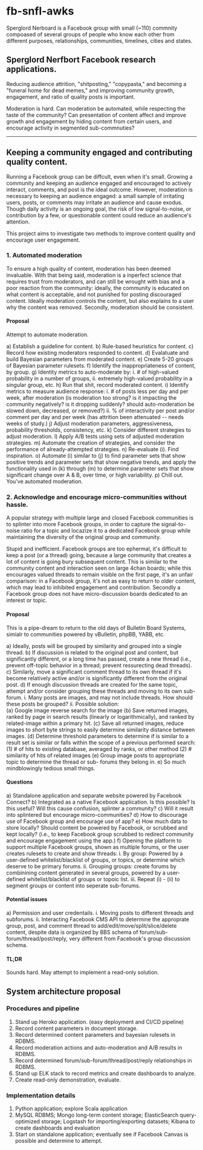 # fb-snfl-awks

Sperglord Nerboard is a Facebook group with small (~110) commnity compoased
of several groups of people who know each other from different purposes, 
relationships, communities, timelines, cities and states.

## Sperglord Nerfbort Facebook research applications.

Reducing audience attrition, "shitposting," "copypasta," and becoming a
"funeral home for dead memes," and improving community growth, engagement,
and ratio of quality posts is important. 

Moderation is hard. Can moderation be automated, while respecting the taste
of the community? Can presentation of content affect and improve growth and
engagement by hiding content from certain users, and encourage activity in
segmented sub-commnuties? 

---

## Keeping a community engaged and contributing quality content.

Running a Facebook group can be diffcult, even when it's small. Growing a
community and keeping an audience engaged and encouraged to actively
interact, comments, and post is the ideal outcome. However, moderation is
necessary to keeping an audience engaged: a small sample of irritating
users, posts, or comments may irritate an audience and cause exodus. Though
daily activity is an ongoing goal, the risk of low signal-to-noise, or
contribution by a few, or questionable content could reduce an audience's
attention.

This project aims to investigate two methods to improve content quality and
encourage user engagement.

### 1. Automated moderation

To ensure a high quality of content, moderation has been deemed invaluable.
With that being said, moderation is a inperfect science that requires trust
from moderators, and can still be wrought with bias and a poor reaction from
the community: ideally, the community is educated on what content is acceptable,
and not punished for posting discouraged content. Ideally moderation controls
the content, but also explains to a user why the content was removed. Secondly,
moderation should be consistent. 

#### Proposal

Attempt to automate moderation.

  a) Establish a guideline for content.
  b) Rule-based heuristics for content.
  c) Record how existing moderators responded to content.
  d) Evalatuate and build Bayesian parameters from moderated content.
  e) Create 5-20 groups of Bayesian parameter rulesets.
  f) Identify the inappropriateness of content, by group.
  g) Identity metrics to auto-moderate by: 
     i.  # of high-valued probability in a number of groups,
     ii. extremely high-valued probability in a singular group,
     etc.
  h) Run that shit, record moderated content.
  i) Identify metrics to measure audience response:
     i.  # of posts less per day and per week, after moderation
         (is moderation too strong?
         is it impacting the community negatively?
         is it dropping suddenly?
         should auto-moderation be slowed down, decreased, or removed?)
     ii. % of interactivity per post and/or comment per day and per week
         (has attrition been attenuated -- needs weeks of study.)
  j) Adjust moderation parameters, aggressiveness, probability thresholds,
     consistency, etc.
  k) Consider different strategies to adjust moderation.
  l) Apply A/B tests using sets of adjusted moderation strategies.
  m) Automate the creation of strategies, and consider the performance 
     of already-attempted strategies.
  n) Re-evaluate (i). Find inspiration.
  o) Automate (i) similar to (j) to find parameter sets that show positive
     trends and parameter sets that show negative trends, and apply the
     functionality used in (k) through (m) to determine parameter sets that
     show significant change over A & B, over time, or high variability.
  p) Chill out. You've automated moderation.
  
### 2. Acknowledge and encourage micro-communities without hassle.

A popular strategy with multiple large and closed Facebook communities is
to splinter into more Facebook groups, in order to capture the signal-to-
noise ratio for a topic and locazize it to a dedicated Facebook group while
maintaining the diversity of the original group and community.

Stupid and inefficient. Facebook groups are too ephermal, it's difficult to
keep a post (or a thread) going, because a large community that creates a 
lot of content is going bury subsequent content. This is similar to the 
community content and interaction seen on large 4chan boards; while this
encourages valued threads to remain visible on the first page, it's an unfair
comparison: in a Facebook group, it's not as easy to return to older content,
which may lead to inhibited engagement and contribution. Secondly a Facebook
group does not have micro-discussion boards dedicated to an interest or
topic.

#### Proposal

This is a pipe-dream to return to the old days of Bulletin Board Systems,
simialr to communities powered by vBulletin, phpBB, YABB, etc.

  a) Ideally, posts will be grouped by similarity and grouped into a single thread.
  b) If discussion is related to the original post and content, but significantly
     different, or a long time has passed, create a new thread (i.e., prevent
     off-topic behavior in a thread; prevent ressurecting dead threads).
  c) Similarly, move a significant comment thread to its own thread if it's become
     relatively active and/or is significantly different from the original post.
  d) If enough discussion threads are created for the same topic, attempt and/or
     consider grouping these threads and moving to its own sub-forum.
     i.  Many posts are images, and may not include threads. How should these posts
         be grouped? 
     ii. Possible solution:  
         (a) Google image reverse search for the image
         (b) Save returned images, ranked by page in search results (linearly or
             logarithmically), and ranked by related-image within a primary hit.
         (c) Save all returned images, reduce images to short byte strings to easily
             determine similarity distance between images.
         (d) Determine threshold parameters to determine if is similar to a result
             set is similar or falls within the scope of a previous performed search:
             (1) # of hits to existing database, averaged by ranks, or other method
             (2) # similarity of hits of related images
         (e) Group image posts to appropriate topic to determine the thread or sub-
             forums they belong in.
  e) So much mindblowingly tedious small things.
  
#### Questions

  a)  Standalone application and separate website powered by Facebook Connect?
  b)  Integrated as a native Facebook application. Is this possible? Is this 
      useful? Will this cause confusion, splinter a community?
  c)  Will it result into splintered but encourage micro-communities?
  d)  How to discourage use of Facebook group and encourage use of app?
  e)  How much data to store locally? Should content be powered by Facebook, or
      scrubbed and kept locally? (i.e., to keep Facebook group scrubbed to
      redirect community and encourage engagement using the app.)
  f)  Opening the platform to support multiple Facebook groups, shown as multiple
      forums, or the user creates rulesets to create and show threads:
      i.   By group: Powered by a user-defined whitelist/blacklist of groups,
           or topics, or determine which deserve to be primary forums.
      ii.  Grouping groups: create forums by combinining content generated in 
           several groups, powered by a user-defined whitelist/blacklist
           of groups or topoic list.
      iii. Repeat (i) - (ii) to segment groups or content into seperate sub-forums.

#### Potential issues

  a)  Permission and user credentails.
      i.   Moving posts to different threads and subforums.
      ii.  Interacting Facebook CMS API to determine the approprate group, post, and
           comment thread to add/edit/move/split/slice/delete content, despite data 
           is organized by BBS schema of forum/sub-forum/thread/post/reply, very 
           different from Facebook's group discussion schema.

#### TL;DR

Sounds hard. May attempt to implement a read-only solution.
  
## System architecture proposal

### Procedures and pipeline

1.  Stand up Heroko application. (easy deployment and CI/CD pipeline)
2.  Record content parameters in document storage.
3.  Record determined content parameters and bayesian rulesets in RDBMS.
4.  Record moderation actions and auto-moderation and A/B results in RDBMS.
5.  Record determined forum/sub-forum/thread/post/reply relationships in RDBMS.
6.  Stand up ELK stack to record metrics and create dashboards to analyze.
7.  Create read-only demonstration, evaluate.

### Implementation details

1.  Python application; explore Scala application
2.  MySQL RDBMS; Mongo long-term content storage; ElasticSearch query-optimized
    storage; Logstash for importing/exporting datasets; Kibana to create dashboards
    and evaluation
3.  Start on standalone application; eventually see if Facebook Canvas is 
    possible and determine to attempt.
